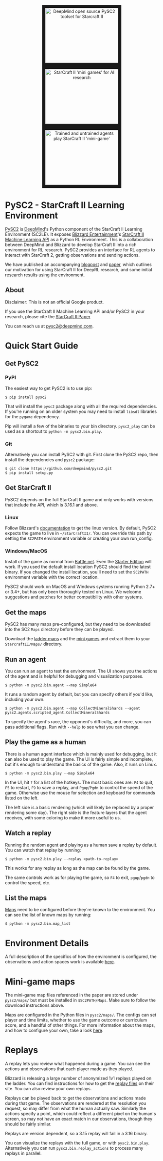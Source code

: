 <div align="center">
  <a href="https://www.youtube.com/watch?v=-fKUyT14G-8"
     target="_blank">
    <img src="http://img.youtube.com/vi/-fKUyT14G-8/0.jpg"
         alt="DeepMind open source PySC2 toolset for Starcraft II"
         width="240" height="180" border="10" />
  </a>
  <a href="https://www.youtube.com/watch?v=6L448yg0Sm0"
     target="_blank">
    <img src="http://img.youtube.com/vi/6L448yg0Sm0/0.jpg"
         alt="StarCraft II 'mini games' for AI research"
         width="240" height="180" border="10" />
  </a>
  <a href="https://www.youtube.com/watch?v=WEOzide5XFc"
     target="_blank">
    <img src="http://img.youtube.com/vi/WEOzide5XFc/0.jpg"
         alt="Trained and untrained agents play StarCraft II 'mini-game'"
         width="240" height="180" border="10" />
  </a>
</div>

# PySC2 - StarCraft II Learning Environment

[PySC2](https://github.com/deepmind/pysc2) is [DeepMind](http://deepmind.com)'s
Python component of the StarCraft II Learning Environment (SC2LE). It exposes
[Blizzard Entertainment](http://blizzard.com)'s [StarCraft II Machine Learning
API](https://github.com/Blizzard/s2client-proto) as a Python RL Environment.
This is a collaboration between DeepMind and Blizzard to develop StarCraft II
into a rich environment for RL research. PySC2 provides an interface for RL
agents to interact with StarCraft 2, getting observations and sending actions.


We have published an accompanying
[blogpost](https://deepmind.com/blog/deepmind-and-blizzard-open-starcraft-ii-ai-research-environment/)
and [paper](https://deepmind.com/documents/110/sc2le.pdf), which outlines our
motivation for using StarCraft II for DeepRL research, and some initial research
results using the environment.

## About

Disclaimer: This is not an official Google product.

If you use the StarCraft II Machine Learning API and/or PySC2 in your research,
please cite the [StarCraft II Paper](https://deepmind.com/documents/110/sc2le.pdf)

You can reach us at [pysc2@deepmind.com](mailto:pysc2@deepmind.com).


# Quick Start Guide

## Get PySC2

### PyPI

The easiest way to get PySC2 is to use pip:

```shell
$ pip install pysc2
```

That will install the `pysc2` package along with all the required dependencies.
If you're running on an older system you may need to install `libsdl` libraries
for the `pygame` dependency.

Pip will install a few of the  binaries to your bin directory. `pysc2_play` can
be used as a shortcut to `python -m pysc2.bin.play`.

### Git

Alternatively you can install PySC2 with git. First clone the PySC2 repo, then
install the dependencies and `pysc2` package:

```shell
$ git clone https://github.com/deepmind/pysc2.git
$ pip install setup.py
```

## Get StarCraft II

PySC2 depends on the full StarCraft II game and only works with versions that
include the API, which is 3.16.1 and above.

### Linux

Follow Blizzard's [documentation](https://github.com/Blizzard/s2client-proto#downloads) to
get the linux version. By default, PySC2 expects the game to live in
`~/StarCraftII/`. You can override this path by setting the `SC2PATH`
environment variable or creating your own run_config.

### Windows/MacOS

Install of the game as normal from [Battle.net](https://battle.net). Even the
[Starter Edition](http://battle.net/sc2/en/legacy-of-the-void/) will work.
If you used the default install location PySC2 should find the latest binary.
If you changed the install location, you'll need to set the `SC2PATH`
environment variable with the correct location.

PySC2 should work on MacOS and Windows systems running Python 2.7+ or 3.4+,
but has only been thoroughly tested on Linux. We welcome suggestions and patches
for better compatibility with other systems.

## Get the maps

PySC2 has many maps pre-configured, but they need to be downloaded into the SC2
`Maps` directory before they can be played.

Download the [ladder maps](https://github.com/Blizzard/s2client-proto#downloads)
and the [mini games](https://github.com/deepmind/pysc2/releases/download/v1.0/mini_games.zip)
and extract them to your `StarcraftII/Maps/` directory.

## Run an agent

You can run an agent to test the environment. The UI shows you the actions of
the agent and is helpful for debugging and visualization purposes.

```shell
$ python -m pysc2.bin.agent --map Simple64
```

It runs a random agent by default, but you can specify others if you'd like,
including your own.

```shell
$ python -m pysc2.bin.agent --map CollectMineralShards --agent pysc2.agents.scripted_agent.CollectMineralShards
```

To specify the agent's race, the opponent's difficulty, and more, you can pass
additional flags. Run with `--help` to see what you can change.

## Play the game as a human

There is a human agent interface which is mainly used for debugging, but it can
also be used to play the game. The UI is fairly simple and incomplete, but it's
enough to understand the basics of the game. Also, it runs on Linux.

```shell
$ python -m pysc2.bin.play --map Simple64
```

In the UI, hit `?` for a list of the hotkeys. The most basic ones are: `F4` to
quit, `F5` to restart, `F9` to save a replay, and `Pgup`/`Pgdn` to control the
speed of the game. Otherwise use the mouse for selection and keyboard for
commands listed on the left.

The left side is a basic rendering (which will likely be replaced by a proper
rendering some day). The right side is the feature layers that the agent
receives, with some coloring to make it more useful to us.

## Watch a replay

Running the random agent and playing as a human save a replay by default. You
can watch that replay by running:

```shell
$ python -m pysc2.bin.play --replay <path-to-replay>
```

This works for any replay as long as the map can be found by the game.

The same controls work as for playing the game, so `F4` to exit, `pgup`/`pgdn`
to control the speed, etc.

## List the maps

[Maps](docs/maps.md) need to be configured before they're known to the
environment. You can see the list of known maps by running:

```shell
$ python -m pysc2.bin.map_list
```

# Environment Details

A full description of the specifics of how the environment is configured, the
observations and action spaces work is available [here](docs/environment.md).

# Mini-game maps

The mini-game map files referenced in the paper are stored under `pysc2/maps/`
but must be installed in `$SC2PATH/Maps`. Make sure to follow the download
instructions above.

Maps are configured in the Python files in `pysc2/maps/`. The configs can set
player and time limits, whether to use the game outcome or curriculum score, and
a handful of other things. For more information about the maps, and how to
configure your own, take a look [here](docs/maps.md).

# Replays

A replay lets you review what happened during a game. You can see the actions
and observations that each player made as they played.

Blizzard is releasing a large number of anonymized 1v1 replays played on the
ladder. You can find instructions for how to get the
[replay files](https://github.com/Blizzard/s2client-proto#downloads) on their
site. You can also review your own replays.

Replays can be played back to get the observations and actions made during that
game. The observations are rendered at the resolution you request, so may differ
from what the human actually saw. Similarly the actions specify a point, which
could reflect a different pixel on the human's screen, so may not have an exact
match in our observations, though they should be fairly similar.

Replays are version dependent, so a 3.15 replay will fail in a 3.16 binary.

You can visualize the replays with the full game, or with `pysc2.bin.play`.
Alternatively you can run `pysc2.bin.replay_actions` to process many replays
in parallel.
